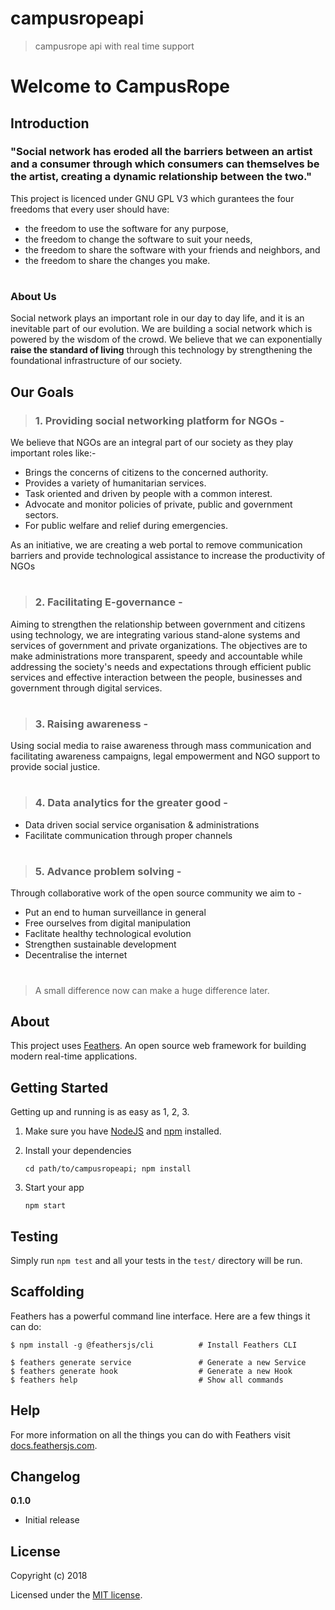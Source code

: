 # campusropeapi

> campusrope api with real time support


# Welcome to CampusRope

## Introduction

### "Social network has eroded all the barriers between an artist and a consumer through which consumers can themselves be the artist, creating a dynamic relationship between the two."

This project is licenced under GNU GPL V3 which gurantees the four freedoms that every user should have:
-   the freedom to use the software for any purpose,
-   the freedom to change the software to suit your needs,
-   the freedom to share the software with your friends and neighbors, and
-   the freedom to share the changes you make.

# 
### About Us
Social network plays an important role in our day to day life, 
and it is an inevitable part of our evolution.
We are building a social network which is powered by the wisdom of the crowd.
We believe that we can exponentially **raise the standard of living** through this technology by strengthening the foundational infrastructure of our society.

## Our Goals

> ### 1. Providing social networking platform for NGOs - 

We believe that NGOs are an integral part of our society as they play important roles like:-

 - Brings the concerns of citizens to the concerned authority.
 - Provides a variety of humanitarian services.
 - Task oriented and driven by people with a common interest.
 - Advocate and monitor policies of private, public and government
 sectors.
 - For public welfare and relief during emergencies.

As an initiative, we are creating a web portal to remove communication barriers and provide technological assistance to increase the productivity of NGOs 

#
>### 2.	Facilitating E-governance - 

Aiming to strengthen the relationship between government and citizens using technology, we are integrating various stand-alone systems and services of government and private organizations. The objectives are to make administrations more transparent, speedy and accountable while addressing the society's needs and expectations through efficient public services and effective interaction between the people, businesses and government through digital services.

#
>### 3.	Raising awareness  -
Using social media to raise awareness through mass communication and facilitating awareness campaigns, legal empowerment and NGO support to provide social justice.  

#
>### 4.	Data analytics for the greater good -
 - Data driven social service organisation & administrations
 - Facilitate communication through proper channels

#
>### 5.	Advance problem solving -
Through collaborative work of the open source community we aim to -

 - Put an end to human surveillance in general
 - Free ourselves from digital manipulation
 - Faclitate healthy technological evolution
 - Strengthen sustainable development
 - Decentralise the internet

#
>A small difference now can make a huge difference later.



















## About

This project uses [Feathers](http://feathersjs.com). An open source web framework for building modern real-time applications.

## Getting Started

Getting up and running is as easy as 1, 2, 3.

1. Make sure you have [NodeJS](https://nodejs.org/) and [npm](https://www.npmjs.com/) installed.
2. Install your dependencies

    ```
    cd path/to/campusropeapi; npm install
    ```

3. Start your app

    ```
    npm start
    ```

## Testing

Simply run `npm test` and all your tests in the `test/` directory will be run.

## Scaffolding

Feathers has a powerful command line interface. Here are a few things it can do:

```
$ npm install -g @feathersjs/cli          # Install Feathers CLI

$ feathers generate service               # Generate a new Service
$ feathers generate hook                  # Generate a new Hook
$ feathers help                           # Show all commands
```

## Help

For more information on all the things you can do with Feathers visit [docs.feathersjs.com](http://docs.feathersjs.com).

## Changelog

__0.1.0__

- Initial release

## License

Copyright (c) 2018

Licensed under the [MIT license](LICENSE).
